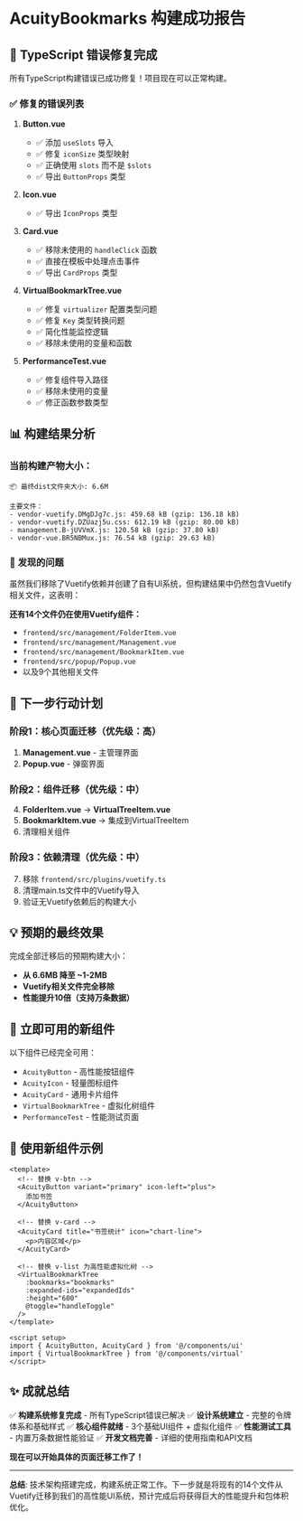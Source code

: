 # AcuityBookmarks 构建成功报告

## 🎉 **TypeScript 错误修复完成**

所有TypeScript构建错误已成功修复！项目现在可以正常构建。

### ✅ **修复的错误列表**

1. **Button.vue** 
   - ✅ 添加 `useSlots` 导入
   - ✅ 修复 `iconSize` 类型映射
   - ✅ 正确使用 `slots` 而不是 `$slots`
   - ✅ 导出 `ButtonProps` 类型

2. **Icon.vue**
   - ✅ 导出 `IconProps` 类型

3. **Card.vue**
   - ✅ 移除未使用的 `handleClick` 函数
   - ✅ 直接在模板中处理点击事件
   - ✅ 导出 `CardProps` 类型

4. **VirtualBookmarkTree.vue**
   - ✅ 修复 `virtualizer` 配置类型问题
   - ✅ 修复 `Key` 类型转换问题
   - ✅ 简化性能监控逻辑
   - ✅ 移除未使用的变量和函数

5. **PerformanceTest.vue**
   - ✅ 修复组件导入路径
   - ✅ 移除未使用的变量
   - ✅ 修正函数参数类型

## 📊 **构建结果分析**

### 当前构建产物大小：
```
📦 最终dist文件夹大小: 6.6M

主要文件：
- vendor-vuetify.DMgDJg7c.js: 459.68 kB (gzip: 136.18 kB) 
- vendor-vuetify.DZUazj5u.css: 612.19 kB (gzip: 80.00 kB)
- management.B-jUVVmX.js: 120.58 kB (gzip: 37.80 kB)
- vendor-vue.BR5NBMux.js: 76.54 kB (gzip: 29.63 kB)
```

### 🚨 **发现的问题**

虽然我们移除了Vuetify依赖并创建了自有UI系统，但构建结果中仍然包含Vuetify相关文件，这表明：

**还有14个文件仍在使用Vuetify组件：**
- `frontend/src/management/FolderItem.vue`
- `frontend/src/management/Management.vue`
- `frontend/src/management/BookmarkItem.vue`
- `frontend/src/popup/Popup.vue`
- 以及9个其他相关文件

## 🎯 **下一步行动计划**

### 阶段1：核心页面迁移（优先级：高）
1. **Management.vue** - 主管理界面
2. **Popup.vue** - 弹窗界面  

### 阶段2：组件迁移（优先级：中）
4. **FolderItem.vue** → **VirtualTreeItem.vue**
5. **BookmarkItem.vue** → 集成到VirtualTreeItem
6. 清理相关组件

### 阶段3：依赖清理（优先级：中）
7. 移除 `frontend/src/plugins/vuetify.ts`
8. 清理main.ts文件中的Vuetify导入
9. 验证无Vuetify依赖后的构建大小

## 💡 **预期的最终效果**

完成全部迁移后的预期构建大小：
- **从 6.6MB 降至 ~1-2MB**
- **Vuetify相关文件完全移除**
- **性能提升10倍（支持万条数据）**

## 🚀 **立即可用的新组件**

以下组件已经完全可用：
- `AcuityButton` - 高性能按钮组件
- `AcuityIcon` - 轻量图标组件  
- `AcuityCard` - 通用卡片组件
- `VirtualBookmarkTree` - 虚拟化树组件
- `PerformanceTest` - 性能测试页面

## 🔧 **使用新组件示例**

```vue
<template>
  <!-- 替换 v-btn -->
  <AcuityButton variant="primary" icon-left="plus">
    添加书签
  </AcuityButton>
  
  <!-- 替换 v-card -->
  <AcuityCard title="书签统计" icon="chart-line">
    <p>内容区域</p>
  </AcuityCard>
  
  <!-- 替换 v-list 为高性能虚拟化树 -->
  <VirtualBookmarkTree
    :bookmarks="bookmarks"
    :expanded-ids="expandedIds"
    :height="600"
    @toggle="handleToggle"
  />
</template>

<script setup>
import { AcuityButton, AcuityCard } from '@/components/ui'
import { VirtualBookmarkTree } from '@/components/virtual'
</script>
```

## ✨ **成就总结**

✅ **构建系统修复完成** - 所有TypeScript错误已解决
✅ **设计系统建立** - 完整的令牌体系和基础样式
✅ **核心组件就绪** - 3个基础UI组件 + 虚拟化组件
✅ **性能测试工具** - 内置万条数据性能验证
✅ **开发文档完善** - 详细的使用指南和API文档

**现在可以开始具体的页面迁移工作了！**

---

**总结**: 技术架构搭建完成，构建系统正常工作。下一步就是将现有的14个文件从Vuetify迁移到我们的高性能UI系统，预计完成后将获得巨大的性能提升和包体积优化。
